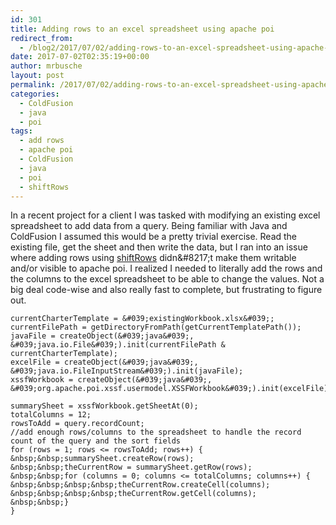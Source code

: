 ```yaml
---
id: 301
title: Adding rows to an excel spreadsheet using apache poi
redirect_from:
  - /blog2/2017/07/02/adding-rows-to-an-excel-spreadsheet-using-apache-poi/
date: 2017-07-02T02:35:19+00:00
author: mrbusche
layout: post
permalink: /2017/07/02/adding-rows-to-an-excel-spreadsheet-using-apache-poi/
categories:
  - ColdFusion
  - java
  - poi
tags:
  - add rows
  - apache poi
  - ColdFusion
  - java
  - poi
  - shiftRows
---
```

In a recent project for a client I was tasked with modifying an existing excel spreadsheet to add data from a query. Being familiar with Java and ColdFusion I assumed this would be a pretty trivial exercise. Read the existing file, get the sheet and then write the data, but I ran into an issue where adding rows using [shiftRows](https://poi.apache.org/apidocs/org/apache/poi/hssf/usermodel/HSSFSheet.html#shiftRows(int,%20int,%20int)) didn&#8217;t make them writable and/or visible to apache poi. I realized I needed to literally add the rows and the columns to the excel spreadsheet to be able to change the values. Not a big deal code-wise and also really fast to complete, but frustrating to figure out.

    currentCharterTemplate = &#039;existingWorkbook.xlsx&#039;;
    currentFilePath = getDirectoryFromPath(getCurrentTemplatePath());
    javaFile = createObject(&#039;java&#039;, &#039;java.io.File&#039;).init(currentFilePath & currentCharterTemplate);
    excelFile = createObject(&#039;java&#039;, &#039;java.io.FileInputStream&#039;).init(javaFile);
    xssfWorkbook = createObject(&#039;java&#039;, &#039;org.apache.poi.xssf.usermodel.XSSFWorkbook&#039;).init(excelFile);

    summarySheet = xssfWorkbook.getSheetAt(0);
    totalColumns = 12;
    rowsToAdd = query.recordCount;
    //add enough rows/columns to the spreadsheet to handle the record count of the query and the sort fields
    for (rows = 1; rows <= rowsToAdd; rows++) {
    &nbsp;&nbsp;summarySheet.createRow(rows);
    &nbsp;&nbsp;theCurrentRow = summarySheet.getRow(rows);
    &nbsp;&nbsp;for (columns = 0; columns <= totalColumns; columns++) {
    &nbsp;&nbsp;&nbsp;&nbsp;theCurrentRow.createCell(columns);
    &nbsp;&nbsp;&nbsp;&nbsp;theCurrentRow.getCell(columns);
    &nbsp;&nbsp;}
    }